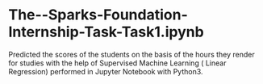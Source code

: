 # The--Sparks-Foundation-Internship-Task-Task1.ipynb
Predicted the scores of the students on the basis of the hours they render for studies with the help of Supervised Machine Learning ( Linear Regression) performed in Jupyter Notebook with Python3. 
